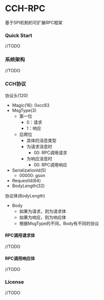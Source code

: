 # CCH-RPC
基于SPI机制的可扩展RPC框架
### Quick Start
//TODO
### 系统架构
//TODO
### CCH协议
协议头(120)
+ Magic(16): 0xcc83
+ MsgType(3)
  + 第一位
    + 0：请求
    + 1：响应
  + 后两位
    + 具体的消息类型
    + 为请求消息时
      + 00: RPC调用请求
    + 为响应消息时
      + 00: RPC调用响应
+ SerializationId(5)
  + 00000: gson
+ RequestId(64)
+ BodyLength(32)

协议体(BodyLength)
+ Body
  + 如果为请求，则为请求体
  + 如果为响应，则为响应体
  + 根据MsgType的不同，Body有不同的协议
#### RPC调用请求体
//TODO
#### RPC调用响应体
//TODO 
### License
//TODO

